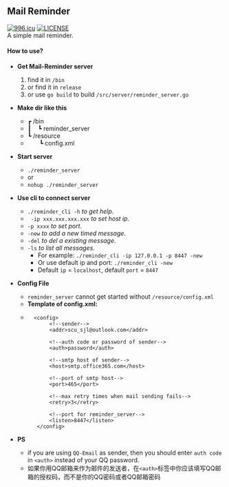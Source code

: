 ## Mail Reminder  
<a href="https://996.icu"><img src="https://img.shields.io/badge/link-996.icu-red.svg" alt="996.icu" /></a>
[![LICENSE](https://img.shields.io/badge/license-Anti%20996-blue.svg)](https://github.com/996icu/996.ICU/blob/master/LICENSE)  
A simple mail reminder.    
#### How to use?
+ **Get Mail-Reminder server**
  1. find it in ```/bin```
  2. or find it in ```release```
  3. or use ```go build``` to build ```/src/server/reminder_server.go```

+ **Make dir like this**
  + ┏ /bin
  + ┃ &nbsp;&nbsp;&nbsp;┗ reminder_server
  + ┗ /resource  
  + &nbsp;&nbsp;&nbsp;&nbsp;&nbsp;&nbsp;&nbsp;┗ config.xml
    
+ **Start server**
  + ```./reminder_server```
  + or
  + ```nohup ./reminder_server```
  
+ **Use cli to connect server**
  + ```./reminder_cli -h``` _to get help_.
  + ``` -ip xxx.xxx.xxx.xxx``` _to set host ip_.
  + ```-p xxxx``` _to set port_.
  + ```-new``` _to add a new timed message_.
  + ```-del``` _to del a existing message_.
  + ```-ls``` _to list all messages_.
    + For example: ```./reminder_cli -ip 127.0.0.1 -p 8447 -new```
    + Or use default ip and port: ```./reminder_cli -new```
    + Default ```ip``` = ```localhost```, default ```port``` = ```8447```
    
+ **Config File**
  + ```reminder_server``` cannot get started without ```/resource/config.xml```  
  + **Template of config.xml:**
  + ```
      <config>
           <!--sender-->
           <addr>scu_sjl@outlook.com</addr>
           
           <!--auth code or password of sender-->
           <auth>password</auth>
    
           <!--smtp host of sender-->
           <host>smtp.office365.com</host>
    
           <!--port of smtp host-->
           <port>465</port>
    
           <!--max retry times when mail sending fails-->
           <retry>3</retry>
           
           <!--port for reminder_server-->
           <listen>8447</listen>
       </config>
    ```

+ **PS**
  + if you are using ```QQ-Email``` as sender, then you should enter ```auth code``` in ```<auth>``` instead of your QQ password.
  + 如果你用QQ邮箱来作为邮件的发送者，在```<auth>```标签中你应该填写QQ邮箱的授权码，而不是你的QQ密码或者QQ邮箱密码
